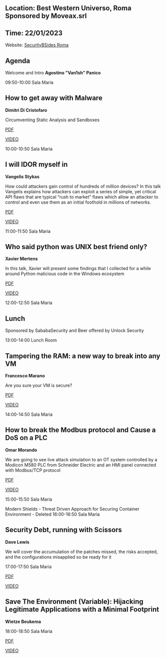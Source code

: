 Location: Best Western Universo, Roma Sponsored by Moveax.srl
------------
Time: 22/01/2023
------------
Website: [SecurityBSides Roma](https://roma.securitybsides.it)

Agenda
------------

Welcome and Intro
**Agostino "Van1sh" Panico**

09:50-10:00 Sala Maria 

How to get away with Malware 
------------
**Dimitri Di Cristofaro**

Circumventing Static Analysis and Sandboxes

[PDF](/How_to_Get_Away_with_Malware/bsides2023_how_to_get_away_with_malware_FINAL_NO_ANIM.pdf)

[VIDEO](https://www.twitch.tv/securitycert/videos)

10:00-10:50 Sala Maria 

I will IDOR myself in
------------
**Vangelis Stykas**

How could attackers gain control of hundreds of million devices? In this talk Vangelis explains how attackers can exploit a series of simple, yet critical API flaws that are typical “rush to market” flaws which allow an attacker to control and even use them as an initial foothold in millions of networks.

[PDF](/I_will_IDOR_myself_in/I_will_IDOR_myself_in.pdf)

[VIDEO](https://www.twitch.tv/securitycert/videos)

11:00-11:50 Sala Maria 

Who said python was UNIX best friend only?
------------
**Xavier Mertens**

In this talk, Xavier will present some findings that I collected for a while around Python malicious code in the Windows ecosystem

[PDF](/Agenda.md)

[VIDEO](https://www.twitch.tv/securitycert/videos)

12:00-12:50 Sala Maria 

Lunch
------------
Sponsored by SababaSecurity and Beer offered by Unlock Security

13:00-14:00 Lunch Room 

Tampering the RAM: a new way to break into any VM
------------
**Francesco Marano**

Are you sure your VM is secure?

[PDF](/Tampering_the_RAM:_a_new_way_to_break_into_any_VM/Tampering_the_RAM_a_new_way_to_break_into_any_VM.pdf)

[VIDEO](https://www.twitch.tv/securitycert/videos)

14:00-14:50 Sala Maria 

How to break the Modbus protocol and Cause a DoS on a PLC
------------
**Omar Morando**

We are going to see live attack simulation to an OT system controlled by a Modicon M580 PLC from Schneider Electric and an HMI panel connected with Modbus/TCP protocol

[PDF](/How_to_break_the_Modbus_protocol_and_Cause_a_DoS_on_a_PLC/BSidesRoma_PLC_DoS_Omar_Morando_EN.pdf)

[VIDEO](https://www.twitch.tv/securitycert/videos)

15:00-15:50 Sala Maria 

Modern Shields - Threat Driven Approach for Securing Container Environment - Deleted
16:00-16:50 Sala Maria 

Security Debt, running with Scissors
------------
**Dave Lewis**

We will cover the accumulation of the patches missed, the risks accepted, and the configurations misapplied so be ready for it

17:00-17:50 Sala Maria 

[PDF](/Security_Debt_running_with_Scissors/Security_Debt_running_with_Scissors.pdf)

[VIDEO](https://www.twitch.tv/securitycert/videos)

Save The Environment (Variable): Hijacking Legitimate Applications with a Minimal Footprint
------------
**Wietze Beukema**

18:00-18:50 Sala Maria 

[PDF](/Agenda.md)

[VIDEO](https://www.twitch.tv/securitycert/videos)

